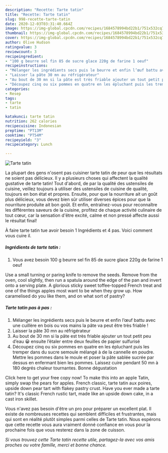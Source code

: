 ```yaml
---
description: "Recette: Tarte tatin"
title: "Recette: Tarte tatin"
slug: 998-recette-tarte-tatin
date: 2020-12-03T03:31:40.664Z
image: https://img-global.cpcdn.com/recipes/1684578994bd22b1/751x532cq70/tarte-tatin-photo-principale-de-la-recette.jpg
thumbnail: https://img-global.cpcdn.com/recipes/1684578994bd22b1/751x532cq70/tarte-tatin-photo-principale-de-la-recette.jpg
cover: https://img-global.cpcdn.com/recipes/1684578994bd22b1/751x532cq70/tarte-tatin-photo-principale-de-la-recette.jpg
author: Olive Hudson
ratingvalue: 3
reviewcount: 3
recipeingredient:
- "100 g beurre sel fin 85 de sucre glace 220g de farine 1 oeuf"
recipeinstructions:
- "Mélanger les ingrédients secs puis le beurre et enfin l’œuf battu avec une cuillère en bois ou vos mains la pâte va peut être très friable !"
- "Laisser la pâte 30 mn au réfrigérateur"
- "Au bout de 30 mn si la pâte est très friable ajouter un tout petit peu d’eau 😀 ensuite l’étaler entre deux feuilles de papier sulfurisé"
- "Découpez cinq ou six pommes en quatre en les épluchant puis les tremper dans du sucre semoule mélangé à de la cannelle en poudre. Mettre les pommes dans le moule et poser la pâte sablée sucrée par dessus en enfermant bien les pommes. Laissez cuire pendant 50 mn à 180 degrés chaleur tournantes. Bonne dégustation"
categories:
- Resep
tags:
- tarte
- tatin

katakunci: tarte tatin 
nutrition: 262 calories
recipecuisine: Indonesian
preptime: "PT13M"
cooktime: "PT54M"
recipeyield: "3"
recipecategory: Lunch

---
```



![Tarte tatin](https://img-global.cpcdn.com/recipes/1684578994bd22b1/751x532cq70/tarte-tatin-photo-principale-de-la-recette.jpg)

La plupart des gens n'osent pas cuisiner tarte tatin de peur que les résultats ne soient pas délicieux. Il y a plusieurs choses qui affectent la qualité gustative de tarte tatin! Tout d'abord, de par la qualité des ustensiles de cuisine, veillez toujours à utiliser des ustensiles de cuisine de qualité, toujours en bon état et propres. Ensuite, pour que la nourriture ait un goût plus délicieux, vous devez bien sûr utiliser diverses épices pour que la nourriture produite ait bon goût. Et enfin, entraînez-vous pour reconnaître les différentes saveurs de la cuisine, profitez de chaque activité culinaire de tout cœur, car la sensation d'être excité, calme et non pressé affecte aussi le résultat final!

<!--inarticleads1-->

À faire tarte tatin tue avoir besoin 1 Ingrédients et 4 pas. Voici comment vous cuire il.

##### Ingrédients de tarte tatin :

1. Vous avez besoin 100 g beurre sel fin 85 de sucre glace 220g de farine 1 oeuf


Use a small turning or paring knife to remove the seeds. Remove from the oven, cool slightly, then run a spatula around the edge of the pan and invert onto a serving plate. A glorious sticky sweet toffee-topped French treat and one of the things apples most want to be when they grow up. How caramelised do you like them, and on what sort of pastry? 

<!--inarticleads2-->

##### Tarte tatin pas à pas :

1. Mélanger les ingrédients secs puis le beurre et enfin l’œuf battu avec une cuillère en bois ou vos mains la pâte va peut être très friable !
1. Laisser la pâte 30 mn au réfrigérateur
1. Au bout de 30 mn si la pâte est très friable ajouter un tout petit peu d’eau 😀 ensuite l’étaler entre deux feuilles de papier sulfurisé
1. Découpez cinq ou six pommes en quatre en les épluchant puis les tremper dans du sucre semoule mélangé à de la cannelle en poudre. Mettre les pommes dans le moule et poser la pâte sablée sucrée par dessus en enfermant bien les pommes. Laissez cuire pendant 50 mn à 180 degrés chaleur tournantes. Bonne dégustation


Click here to get your free copy now! To make this into an apple Tatin, simply swap the pears for apples. French classic, tarte tatin aux poires, upside down pear tart with flakey pastry crust. Have you ever made a tarte tatin? It&#39;s classic French rustic tart, made like an upside down cake, in a cast iron skillet. 

<!--inarticleads1-->

<p>
Vous n'avez pas besoin d'être un pro pour préparer un excellent plat. Il existe de nombreuses recettes qui semblent difficiles et frustrantes, mais qui sont en réalité plutôt simples parmi celles de Tarte tatin. Nous espérons que cette recette vous aura vraiment donné confiance en vous pour la prochaine fois que vous resterez dans la zone de cuisson.
</p>

<p>
<i>Si vous trouvez cette Tarte tatin recette utile, partagez-la avec vos amis proches ou votre famille, merci et bonne chance.</i>
</p>
